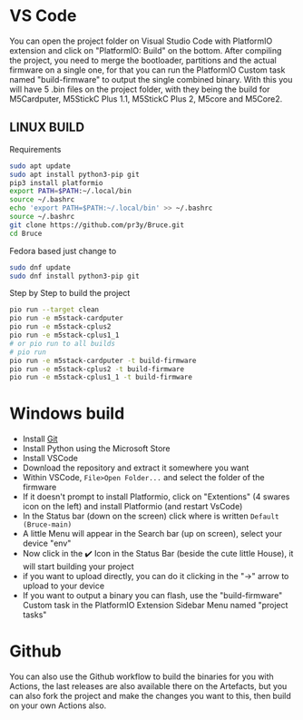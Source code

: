 # VS Code
You can open the project folder on Visual Studio Code with PlatformIO extension and click on "PlatformIO: Build" on the bottom.
After compiling the project, you need to merge the bootloader, partitions and the actual firmware on a single one, for that you can run the PlatformIO Custom task named "build-firmware" to output the single combined binary.
With this you will have 5 .bin files on the project folder, with they being the build for M5Cardputer, M5StickC Plus 1.1, M5StickC Plus 2, M5core and M5Core2. 

## LINUX BUILD
Requirements
```sh
sudo apt update
sudo apt install python3-pip git
pip3 install platformio
export PATH=$PATH:~/.local/bin
source ~/.bashrc
echo 'export PATH=$PATH:~/.local/bin' >> ~/.bashrc
source ~/.bashrc
git clone https://github.com/pr3y/Bruce.git
cd Bruce
```
Fedora based just change to
```sh
sudo dnf update
sudo dnf install python3-pip git
```

Step by Step to build the project

```sh
pio run --target clean
pio run -e m5stack-cardputer
pio run -e m5stack-cplus2
pio run -e m5stack-cplus1_1 
# or pio run to all builds
# pio run
pio run -e m5stack-cardputer -t build-firmware
pio run -e m5stack-cplus2 -t build-firmware
pio run -e m5stack-cplus1_1 -t build-firmware
```

# Windows build
* Install [Git](https://git-scm.com/download/win)
* Install Python using the Microsoft Store
* Install VSCode
* Download the repository and extract it somewhere you want
* Within VSCode, `File>Open Folder...` and select the folder of the firmware
* If it doesn't prompt to install Platformio, click on "Extentions" (4 swares icon on the left) and install Platformio (and restart VsCode)
* In the Status bar (down on the screen) click where is written `Default (Bruce-main)`
* A little Menu will appear in the Search bar (up on screen), select your device "env"
* Now click in the :heavy_check_mark: Icon in the Status Bar (beside the cute little House), it will start building your project
* if you want to upload directly, you can do it clicking in the "->" arrow to upload to your device
* If you want to output a binary you can flash, use the "build-firmware" Custom task in the PlatformIO Extension Sidebar Menu named "project tasks"


# Github
You can also use the Github workflow to build the binaries for you with Actions, the last releases are also available there on the Artefacts, but you can also fork the project and make the changes you want to this, then build on your own Actions also.
